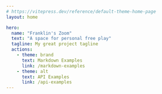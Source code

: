 ```yaml
---
# https://vitepress.dev/reference/default-theme-home-page
layout: home

hero:
  name: "Franklin's Zoom"
  text: "A space for personal free play"
  tagline: My great project tagline
  actions:
    - theme: brand
      text: Markdown Examples
      link: /markdown-examples
    - theme: alt
      text: API Examples
      link: /api-examples
---
```

